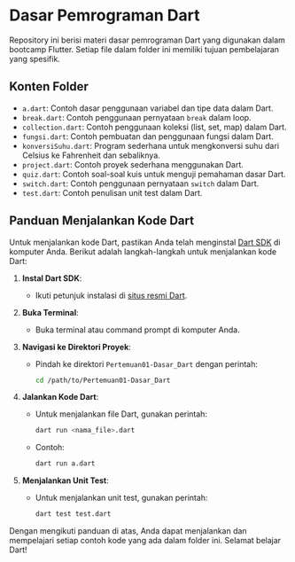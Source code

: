 # Dasar Pemrograman Dart

Repository ini berisi materi dasar pemrograman Dart yang digunakan dalam bootcamp Flutter. Setiap file dalam folder ini memiliki tujuan pembelajaran yang spesifik.

## Konten Folder

- `a.dart`: Contoh dasar penggunaan variabel dan tipe data dalam Dart.
- `break.dart`: Contoh penggunaan pernyataan `break` dalam loop.
- `collection.dart`: Contoh penggunaan koleksi (list, set, map) dalam Dart.
- `fungsi.dart`: Contoh pembuatan dan penggunaan fungsi dalam Dart.
- `konversiSuhu.dart`: Program sederhana untuk mengkonversi suhu dari Celsius ke Fahrenheit dan sebaliknya.
- `project.dart`: Contoh proyek sederhana menggunakan Dart.
- `quiz.dart`: Contoh soal-soal kuis untuk menguji pemahaman dasar Dart.
- `switch.dart`: Contoh penggunaan pernyataan `switch` dalam Dart.
- `test.dart`: Contoh penulisan unit test dalam Dart.

## Panduan Menjalankan Kode Dart

Untuk menjalankan kode Dart, pastikan Anda telah menginstal [Dart SDK](https://dart.dev/get-dart) di komputer Anda. Berikut adalah langkah-langkah untuk menjalankan kode Dart:

1. **Instal Dart SDK**:
   - Ikuti petunjuk instalasi di [situs resmi Dart](https://dart.dev/get-dart).

2. **Buka Terminal**:
   - Buka terminal atau command prompt di komputer Anda.

3. **Navigasi ke Direktori Proyek**:
   - Pindah ke direktori `Pertemuan01-Dasar_Dart` dengan perintah:
     ```sh
     cd /path/to/Pertemuan01-Dasar_Dart
     ```

4. **Jalankan Kode Dart**:
   - Untuk menjalankan file Dart, gunakan perintah:
     ```sh
     dart run <nama_file>.dart
     ```
   - Contoh:
     ```sh
     dart run a.dart
     ```

5. **Menjalankan Unit Test**:
   - Untuk menjalankan unit test, gunakan perintah:
     ```sh
     dart test test.dart
     ```

Dengan mengikuti panduan di atas, Anda dapat menjalankan dan mempelajari setiap contoh kode yang ada dalam folder ini. Selamat belajar Dart!